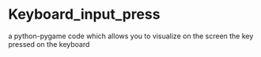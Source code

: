 # Keyboard_input_press
a python-pygame code which allows you to visualize on the screen the key pressed on the keyboard
